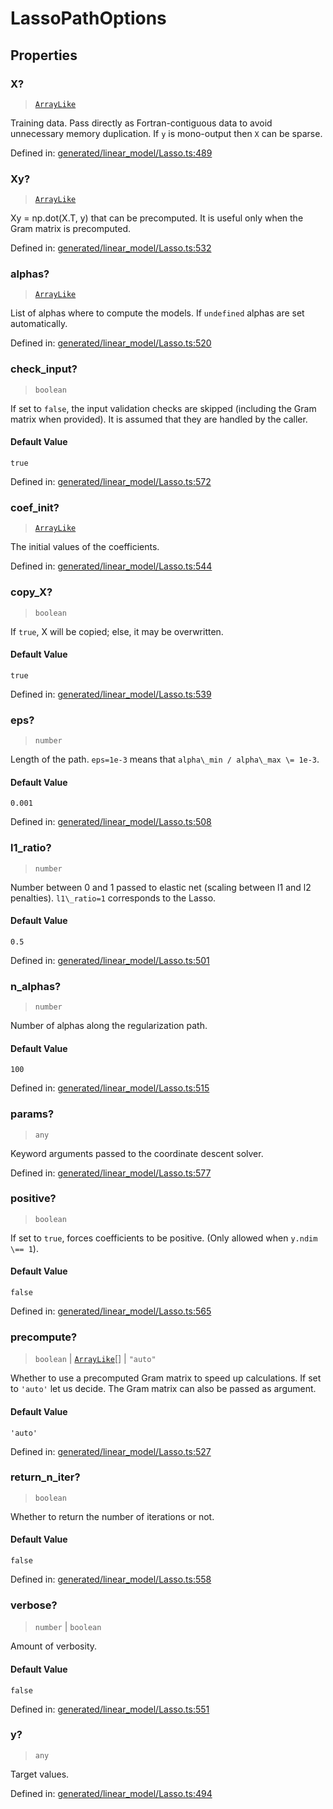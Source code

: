 # LassoPathOptions

## Properties

### X?

> [`ArrayLike`](../types/ArrayLike.md)

Training data. Pass directly as Fortran-contiguous data to avoid unnecessary memory duplication. If `y` is mono-output then `X` can be sparse.

Defined in:  [generated/linear\_model/Lasso.ts:489](https://github.com/transitive-bullshit/scikit-learn-ts/blob/b59c1ff/packages/sklearn/src/generated/linear_model/Lasso.ts#L489)

### Xy?

> [`ArrayLike`](../types/ArrayLike.md)

Xy = np.dot(X.T, y) that can be precomputed. It is useful only when the Gram matrix is precomputed.

Defined in:  [generated/linear\_model/Lasso.ts:532](https://github.com/transitive-bullshit/scikit-learn-ts/blob/b59c1ff/packages/sklearn/src/generated/linear_model/Lasso.ts#L532)

### alphas?

> [`ArrayLike`](../types/ArrayLike.md)

List of alphas where to compute the models. If `undefined` alphas are set automatically.

Defined in:  [generated/linear\_model/Lasso.ts:520](https://github.com/transitive-bullshit/scikit-learn-ts/blob/b59c1ff/packages/sklearn/src/generated/linear_model/Lasso.ts#L520)

### check\_input?

> `boolean`

If set to `false`, the input validation checks are skipped (including the Gram matrix when provided). It is assumed that they are handled by the caller.

#### Default Value

`true`

Defined in:  [generated/linear\_model/Lasso.ts:572](https://github.com/transitive-bullshit/scikit-learn-ts/blob/b59c1ff/packages/sklearn/src/generated/linear_model/Lasso.ts#L572)

### coef\_init?

> [`ArrayLike`](../types/ArrayLike.md)

The initial values of the coefficients.

Defined in:  [generated/linear\_model/Lasso.ts:544](https://github.com/transitive-bullshit/scikit-learn-ts/blob/b59c1ff/packages/sklearn/src/generated/linear_model/Lasso.ts#L544)

### copy\_X?

> `boolean`

If `true`, X will be copied; else, it may be overwritten.

#### Default Value

`true`

Defined in:  [generated/linear\_model/Lasso.ts:539](https://github.com/transitive-bullshit/scikit-learn-ts/blob/b59c1ff/packages/sklearn/src/generated/linear_model/Lasso.ts#L539)

### eps?

> `number`

Length of the path. `eps=1e-3` means that `alpha\_min / alpha\_max \= 1e-3`.

#### Default Value

`0.001`

Defined in:  [generated/linear\_model/Lasso.ts:508](https://github.com/transitive-bullshit/scikit-learn-ts/blob/b59c1ff/packages/sklearn/src/generated/linear_model/Lasso.ts#L508)

### l1\_ratio?

> `number`

Number between 0 and 1 passed to elastic net (scaling between l1 and l2 penalties). `l1\_ratio=1` corresponds to the Lasso.

#### Default Value

`0.5`

Defined in:  [generated/linear\_model/Lasso.ts:501](https://github.com/transitive-bullshit/scikit-learn-ts/blob/b59c1ff/packages/sklearn/src/generated/linear_model/Lasso.ts#L501)

### n\_alphas?

> `number`

Number of alphas along the regularization path.

#### Default Value

`100`

Defined in:  [generated/linear\_model/Lasso.ts:515](https://github.com/transitive-bullshit/scikit-learn-ts/blob/b59c1ff/packages/sklearn/src/generated/linear_model/Lasso.ts#L515)

### params?

> `any`

Keyword arguments passed to the coordinate descent solver.

Defined in:  [generated/linear\_model/Lasso.ts:577](https://github.com/transitive-bullshit/scikit-learn-ts/blob/b59c1ff/packages/sklearn/src/generated/linear_model/Lasso.ts#L577)

### positive?

> `boolean`

If set to `true`, forces coefficients to be positive. (Only allowed when `y.ndim \== 1`).

#### Default Value

`false`

Defined in:  [generated/linear\_model/Lasso.ts:565](https://github.com/transitive-bullshit/scikit-learn-ts/blob/b59c1ff/packages/sklearn/src/generated/linear_model/Lasso.ts#L565)

### precompute?

> `boolean` \| [`ArrayLike`](../types/ArrayLike.md)[] \| `"auto"`

Whether to use a precomputed Gram matrix to speed up calculations. If set to `'auto'` let us decide. The Gram matrix can also be passed as argument.

#### Default Value

`'auto'`

Defined in:  [generated/linear\_model/Lasso.ts:527](https://github.com/transitive-bullshit/scikit-learn-ts/blob/b59c1ff/packages/sklearn/src/generated/linear_model/Lasso.ts#L527)

### return\_n\_iter?

> `boolean`

Whether to return the number of iterations or not.

#### Default Value

`false`

Defined in:  [generated/linear\_model/Lasso.ts:558](https://github.com/transitive-bullshit/scikit-learn-ts/blob/b59c1ff/packages/sklearn/src/generated/linear_model/Lasso.ts#L558)

### verbose?

> `number` \| `boolean`

Amount of verbosity.

#### Default Value

`false`

Defined in:  [generated/linear\_model/Lasso.ts:551](https://github.com/transitive-bullshit/scikit-learn-ts/blob/b59c1ff/packages/sklearn/src/generated/linear_model/Lasso.ts#L551)

### y?

> `any`

Target values.

Defined in:  [generated/linear\_model/Lasso.ts:494](https://github.com/transitive-bullshit/scikit-learn-ts/blob/b59c1ff/packages/sklearn/src/generated/linear_model/Lasso.ts#L494)
